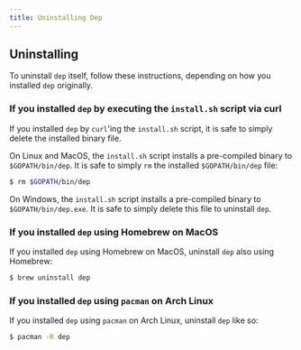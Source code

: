 ```yaml
---
title: Uninstalling Dep
---
```


## Uninstalling

To uninstall `dep` itself, follow these instructions, depending on how you installed `dep` originally.

### If you installed `dep` by executing the `install.sh` script via curl

If you installed `dep` by `curl`'ing the `install.sh` script, it is safe to simply delete the installed binary file.

On Linux and MacOS, the `install.sh` script installs a pre-compiled binary to `$GOPATH/bin/dep`. It is safe to simply `rm` the installed `$GOPATH/bin/dep` file:

```sh
$ rm $GOPATH/bin/dep
```

On Windows, the `install.sh` script installs a pre-compiled binary to `$GOPATH/bin/dep.exe`. It is safe to simply delete this file to uninstall `dep`.

### If you installed `dep` using Homebrew on MacOS

If you installed `dep` using Homebrew on MacOS, uninstall `dep` also using Homebrew:

```sh
$ brew uninstall dep
```

### If you installed `dep` using `pacman` on Arch Linux

If you installed `dep` using `pacman` on Arch Linux, uninstall `dep` like so:

```sh
$ pacman -R dep
```
